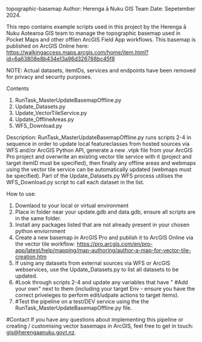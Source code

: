 topographic-basemap
Author: Herenga ā Nuku GIS Team
Date: Sepetember 2024.

This repo contains example scripts used in this project by the Herenga ā Nuku Aotearoa GIS team to manage the topographic basemap used in Pocket Maps and other offlien ArcGIS Field App workflows. This basemap is published on ArcGIS Online here: https://walkingaccess.maps.arcgis.com/home/item.html?id=6a63808e8b434e13a96d326788bc45f8

NOTE: Actual datasets, itemIDs, services and endpoints have been removed for privacy and security purposes. 

Contents
1. RunTask_MasterUpdateBasemapOffline.py
2. Update_Datasets.py
3. Update_VectorTileService.py
4. Update_OfflineAreas.py
5. WFS_Download.py

Description: 
RunTask_MasterUpdateBasemapOffline.py runs scripts 2-4 in sequence in order to update local featureclasses from hosted sources via WFS and/or ArcGIS Python API, generate a new .vtpk file from your ArcGIS Pro project and overwrite an existing vector tile service with it (project and target itemID must be specified), then finally any offline areas and webmaps using the vector tile service can be automatically updated (webmaps must be specified). Part of the Update_Datasets.py WFS process utilises the WFS_Download.py script to call each dataset in the list. 

How to use:
1. Downlaod to your local or virtual environment
2. Place in folder near your update.gdb and data.gdb, ensure all scripts are in the same folder. 
3. Install any packages listed that are not already present in your chosen python enviornment 
4. Create a new basemap in ArcGIS Pro and publish it to ArcGIS Online via the vector tile workflow: https://pro.arcgis.com/en/pro-app/latest/help/mapping/map-authoring/author-a-map-for-vector-tile-creation.htm
5. If using any datasets from external sources via WFS or ArcGIS webservices, use the Update_Datasets.py to list all datasets to be updated.
6. #Look through scripts 2-4 and update any variables that have " #Add your own" next to them (including your target Env - ensure you have the correct priveleges to perform edit/udpate actions to target items).
7. #Test the pipeline on a test/DEV service using the the RunTask_MasterUpdateBasemapOffline.py file.

#Contact
If you have any questions about implementing this pipeline or creating / customising vector basemaps in ArcGIS, feel free to get in touch: gis@herengaanuku.govt.nz. 


